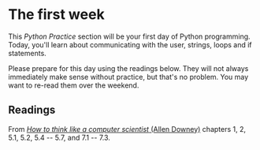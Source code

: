 # The first week

This *Python Practice* section will be your first day of Python programming. Today, you'll learn about communicating with the user, strings, loops and if statements.

Please prepare for this day using the readings below. They will not always immediately make sense without practice, but that's no problem. You may want to re-read them over the weekend.

## Readings

From [*How to think like a computer scientist* (Allen Downey)](http://www.greenteapress.com/thinkpython/) chapters 1, 2, 5.1, 5.2, 5.4 -- 5.7, and 7.1 -- 7.3.
